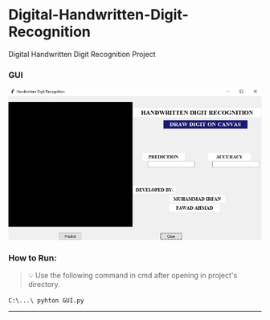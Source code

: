 # Digital-Handwritten-Digit-Recognition
Digital Handwritten Digit Recognition Project
### GUI
![CNN GUI](/gui.jpg)

### How to Run:

> :bulb: Use the following command in cmd after opening in project's directory.

`C:\...\ pyhton GUI.py`

---
